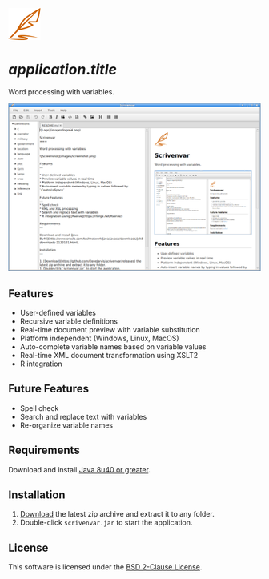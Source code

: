 ![Logo](images/logo64.png)

$application.title$
===

Word processing with variables.

![Screenshot](images/screenshot.png)

Features
---

* User-defined variables
* Recursive variable definitions
* Real-time document preview with variable substitution
* Platform independent (Windows, Linux, MacOS)
* Auto-complete variable names based on variable values
* Real-time XML document transformation using XSLT2
* R integration

Future Features
---
* Spell check
* Search and replace text with variables
* Re-organize variable names

Requirements
---

Download and install [Java 8u40 or greater](http://www.oracle.com/technetwork/java/javase/downloads/jdk8-downloads-2133151.html).

Installation
---
1. [Download](https://github.com/DaveJarvis/scrivenvar/releases) the latest zip archive and extract it to any folder.
1. Double-click `scrivenvar.jar` to start the application.

License
---

This software is licensed under the [BSD 2-Clause License](LICENSE).
